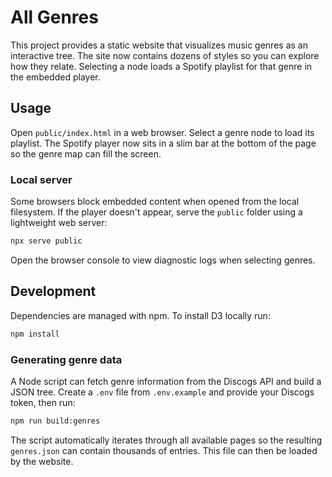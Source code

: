 # All Genres

This project provides a static website that visualizes music genres as an interactive tree. The site now contains dozens of styles so you can explore how they relate. Selecting a node loads a Spotify playlist for that genre in the embedded player.

## Usage

Open `public/index.html` in a web browser. Select a genre node to load its playlist. The Spotify player now sits in a slim bar at the bottom of the page so the genre map can fill the screen.

### Local server

Some browsers block embedded content when opened from the local filesystem. If
the player doesn't appear, serve the `public` folder using a lightweight web
server:

```bash
npx serve public
```

Open the browser console to view diagnostic logs when selecting genres.

## Development

Dependencies are managed with npm. To install D3 locally run:

```bash
npm install
```

### Generating genre data

A Node script can fetch genre information from the Discogs API and build a JSON tree.
Create a `.env` file from `.env.example` and provide your Discogs token, then run:

```bash
npm run build:genres
```

The script automatically iterates through all available pages so the resulting `genres.json` can contain thousands of entries. This file can then be loaded by the website.

